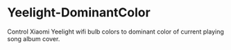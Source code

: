 # Yeelight-DominantColor
Control Xiaomi Yeelight wifi bulb colors to dominant color of current playing song album cover. 
